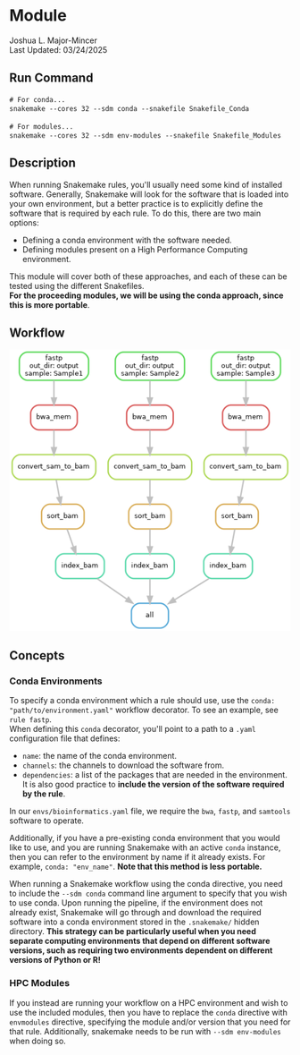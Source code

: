 # Module 
Joshua L. Major-Mincer  
Last Updated: 03/24/2025

## Run Command
```
# For conda...
snakemake --cores 32 --sdm conda --snakefile Snakefile_Conda

# For modules...
snakemake --cores 32 --sdm env-modules --snakefile Snakefile_Modules
```
## Description
When running Snakemake rules, you'll usually need some kind of installed software. Generally, Snakemake will look for the software that is loaded into your own environment, but a better practice is to explicitly define the software that is required by each rule. To do this, there are two main options: 
* Defining a conda environment with the software needed. 
* Defining modules present on a High Performance Computing environment. 

This module will cover both of these approaches, and each of these can be tested using the different Snakefiles.  
**For the proceeding modules, we will be using the conda approach, since this is more portable**. 

## Workflow
![DAG](dag.png)

## Concepts
### Conda Environments
To specify a conda environment which a rule should use, use the `conda: "path/to/environment.yaml"` workflow decorator. To see an example, see `rule fastp`.  
When defining this `conda` decorator, you'll point to a path to a `.yaml` configuration file that defines: 
* `name`: the name of the conda environment. 
* `channels`: the channels to download the software from. 
* `dependencies`: a list of the packages that are needed in the environment. It is also good practice to **include the version of the software required by the rule**.  

In our `envs/bioinformatics.yaml` file, we require the `bwa`, `fastp`, and `samtools` software to operate.  

Additionally, if you have a pre-existing conda environment that you would like to use, and you are running Snakemake with an active `conda` instance, then you can refer to the environment by name if it already exists. For example, `conda: "env_name"`. **Note that this method is less portable.**

When running a Snakemake workflow using the conda directive, you need to include the `--sdm conda` command line argument to specify that you wish to use conda. Upon running the pipeline, if the environment does not already exist, Snakemake will go through and download the required software into a conda environment stored in the `.snakemake/` hidden directory. **This strategy can be particularly useful when you need separate computing environments that depend on different software versions, such as requiring two environments dependent on different versions of Python or R!**

### HPC Modules
If you instead are running your workflow on a HPC environment and wish to use the included modules, then you have to replace the `conda` directive with `envmodules` directive, specifying the module and/or version that you need for that rule. Additionally, snakemake needs to be run with `--sdm env-modules` when doing so. 